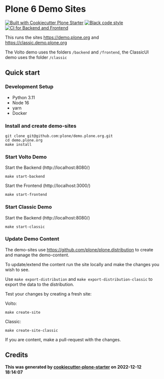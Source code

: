 # Plone 6 Demo Sites

[![Built with Cookiecutter Plone Starter](https://img.shields.io/badge/built%20with-Cookiecutter%20Plone%20Starter-0083be.svg?logo=cookiecutter)](https://github.com/collective/cookiecutter-plone-starter/)
[![Black code style](https://img.shields.io/badge/code%20style-black-000000.svg)](https://github.com/ambv/black)
[![CI for Backend and Frontend](https://github.com/plone/demo.plone.org/actions/workflows/ci.yml/badge.svg)](https://github.com/plone/demo.plone.org/actions/workflows/ci.yml)

This runs the sites https://demo.plone.org and https://classic.demo.plone.org

The Volto demo uses the folders `/backend` and `/frontend`, the ClassicUI demo uses the folder `/classic`

## Quick start

### Development Setup

- Python 3.11
- Node 16
- yarn
- Docker

### Install and create demo-sites

```shell
git clone git@github.com:plone/demo.plone.org.git
cd demo.plone.org
make install
```

### Start Volto Demo

Start the Backend (http://localhost:8080/)

```shell
make start-backend
```

Start the Frontend (http://localhost:3000/)

```shell
make start-frontend
```

### Start Classic Demo

Start the Backend (http://localhost:8080/)

```shell
make start-classic
```

### Update Demo Content

The demo-sites use https://github.com/plone/plone.distribution to create and manage the demo-content.

To update/extend the content run the site locally and make the changes you wish to see.

Use `make export-distribution` and `make export-distribution-classic` to export the data to the distribution.

Test your changes by creating a fresh site:

Volto:

```shell
make create-site
```

Classic:

```shell
make create-site-classic
```

If you are content, make a pull-request with the changes.

## Credits

**This was generated by [cookiecutter-plone-starter](https://github.com/collective/cookiecutter-plone-starter) on 2022-12-12 18:14:07**
